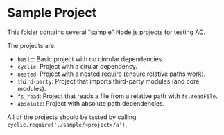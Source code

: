 # Sample Project

This folder contains several "sample" Node.js projects for testing AC.

The projects are:

* `basic`: Basic project with no circular dependencies.
* `cyclic`: Project with a cirular dependency.
* `nested`: Project with a nested require (ensure relative paths work).
* `third-party`: Project that imports third-party modules (and core modules).
* `fs_read`: Project that reads a file from a relative path with `fs.readFile`.
* `absolute`: Project with absolute path dependencies.

All of the projects should be tested by calling `cyclic.require('./sample/<project>/a')`.
